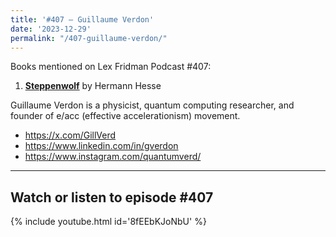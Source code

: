 ```yaml
---
title: '#407 – Guillaume Verdon'
date: '2023-12-29'
permalink: "/407-guillaume-verdon/"
---
```


Books mentioned on Lex Fridman Podcast #407:

1. <b><a href="https://amzn.to/3RK07zA" target="_blank" rel="sponsored noopener noreferrer">Steppenwolf</a></b> by Hermann Hesse

<!--more-->

Guillaume Verdon is a physicist, quantum computing researcher, and founder of e/acc (effective accelerationism) movement.

- <a href="https://x.com/GillVerd" target="_blank">https://x.com/GillVerd</a>
- <a href="https://www.linkedin.com/in/gverdon" target="_blank">https://www.linkedin.com/in/gverdon</a>
- <a href="https://www.instagram.com/quantumverd/" target="_blank">https://www.instagram.com/quantumverd/</a>

- - - - - -

## Watch or listen to episode #407

{% include youtube.html id='8fEEbKJoNbU' %}